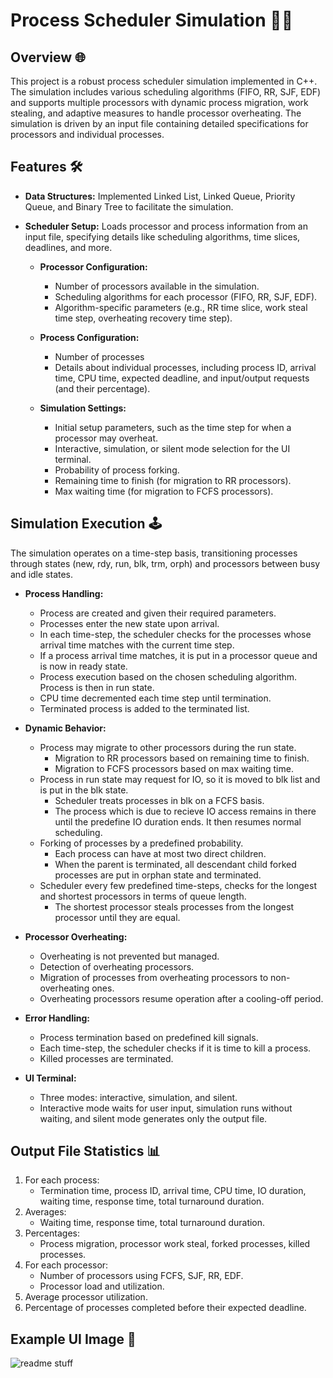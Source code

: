 # Process Scheduler Simulation 🤖🚀

## Overview 🌐

This project is a robust process scheduler simulation implemented in C++. The simulation includes various scheduling algorithms (FIFO, RR, SJF, EDF) and supports multiple processors with dynamic process migration, work stealing, and adaptive measures to handle processor overheating. The simulation is driven by an input file containing detailed specifications for processors and individual processes.

## Features 🛠️

- **Data Structures:** Implemented Linked List, Linked Queue, Priority Queue, and Binary Tree to facilitate the simulation.

- **Scheduler Setup:** Loads processor and process information from an input file, specifying details like scheduling algorithms, time slices, deadlines, and more.

  - **Processor Configuration:**
    - Number of processors available in the simulation.
    - Scheduling algorithms for each processor (FIFO, RR, SJF, EDF).
    - Algorithm-specific parameters (e.g., RR time slice, work steal time step, overheating recovery time step).

  - **Process Configuration:**
    - Number of processes 
    - Details about individual processes, including process ID, arrival time, CPU time, expected deadline, and input/output requests (and their percentage).

  - **Simulation Settings:**
    - Initial setup parameters, such as the time step for when a processor may overheat.
    - Interactive, simulation, or silent mode selection for the UI terminal.
    - Probability of process forking.
    - Remaining time to finish (for migration to RR processors).
    - Max waiting time (for migration to FCFS processors).

## Simulation Execution 🕹️

The simulation operates on a time-step basis, transitioning processes through states (new, rdy, run, blk, trm, orph) and processors between busy and idle states.

- **Process Handling:**
  - Process are created and given their required parameters.
  - Processes enter the new state upon arrival.
  - In each time-step, the scheduler checks for the processes whose arrival time matches with the current time step.
  - If a process arrival time matches, it is put in a processor queue and is now in ready state.
  - Process execution based on the chosen scheduling algorithm. Process is then in run state.
  - CPU time decremented each time step until termination.
  - Terminated process is added to the terminated list.

- **Dynamic Behavior:**
  - Process may migrate to other processors during the run state.
    - Migration to RR processors based on remaining time to finish.
    - Migration to FCFS processors based on max waiting time.
  - Process in run state may request for IO, so it is moved to blk list and is put in the blk state.
    - Scheduler treats processes in blk on a FCFS basis.
    - The process which is due to recieve IO access remains in there until the predefine IO duration ends. It then resumes normal scheduling.
  - Forking of processes by a predefined probability.
    - Each process can have at most two direct children.
    - When the parent is terminated, all descendant child forked processes are put in orphan state and terminated.
  - Scheduler every few predefined time-steps, checks for the longest and shortest processors in terms of queue length.
    - The shortest processor steals processes from the longest processor until they are equal. 

- **Processor Overheating:**
  - Overheating is not prevented but managed.
  - Detection of overheating processors.
  - Migration of processes from overheating processors to non-overheating ones.
  - Overheating processors resume operation after a cooling-off period.

- **Error Handling:**
  - Process termination based on predefined kill signals.
  - Each time-step, the scheduler checks if it is time to kill a process.
  - Killed processes are terminated.

- **UI Terminal:**
  - Three modes: interactive, simulation, and silent.
  - Interactive mode waits for user input, simulation runs without waiting, and silent mode generates only the output file.

## Output File Statistics 📊

1. For each process:
   - Termination time, process ID, arrival time, CPU time, IO duration, waiting time, response time, total turnaround duration.
2. Averages:
   - Waiting time, response time, total turnaround duration.
3. Percentages:
   - Process migration, processor work steal, forked processes, killed processes.
4. For each processor:
   - Number of processors using FCFS, SJF, RR, EDF.
   - Processor load and utilization.
5. Average processor utilization.
6. Percentage of processes completed before their expected deadline.

## Example UI Image 📸

![readme stuff](https://github.com/EzzCode/Process-Scheduler/assets/74989261/228d4c52-fd93-4603-94df-a48ea97ead5f)

